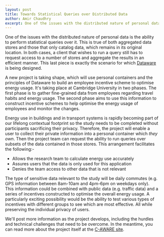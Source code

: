 ```yaml
---
layout: post
title: Towards Statistical Queries over Distributed Data
author: Amir Chaudhry
excerpt: One of the issues with the distributed nature of personal data is the ability to perform statistical queries over it.  A new project is taking shape, which will use personal containers and the principles of Dataware to build an employee incentive scheme to optimise energy usage.
---
```


One of the issues with the distributed nature of personal data is the ability to perform statistical queries over it.  This is true of both aggregated data stores and those that only catalog data, which remains in its original location.  In both cases, a client that wishes to run a query still has to request access to a number of stores and aggregate the results in an efficient manner.  This last piece is exactly the scenario for which [Dataware][] is being designed.  

A new project is taking shape, which will use personal containers and the principles of Dataware to build an employee incentive scheme to optimise energy usage. It's taking place at Cambridge University in two phases.  The first phase is to gather fine-grained data from employees regarding travel habits and energy usage.  The second phase aims to use this information to construct incentive schemes to help optimise the energy usage of employees and monitor the changes.  

Energy use in buildings and in transport systems is rapidly becoming part of our lifelong contextual footprint so the study needs to be completed without participants sacrificing their privacy.  Therefore, the project will enable a user to collect their private information into a personal container which *they own*.  Then the project team can request the ability to run queries over subsets of the data contained in those stores.  This arrangement facilitates the following:-

- Allows the research team to calculate energy use accurately
- Assures users that the data is only used for this application
- Denies the team access to other data that is not relevant

The type of sensitive data relevant to the study will be daily commutes (e.g. GPS information between 8am-10am and 4pm-6pm on weekdays only).  This information could be combined with public data (e.g. traffic data) and a series of incentives constructed to optimise the overall energy usage.  A particularly exciting possibility would be the ability to test various types of incentives with different groups to see which are most effective.  All while preserving the individual privacy of users.

We'll post more information as the project develops, including the hurdles and technical challenges that need to be overcome.  In the meantime, you can read more about the project itself at the [C-AWARE site][].

[Dataware]: http://perscon.net/overview/dataware.html
[Chris Elsmore]: http://elsmorian.com/
[C-AWARE site]: http://www.cl.cam.ac.uk/research/srg/netos/c-aware/